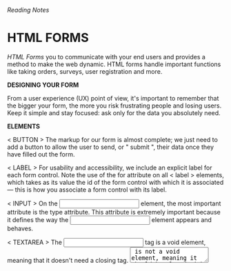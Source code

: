 *Reading Notes*

# HTML FORMS

*HTML Forms* you to communicate with your end users and provides a method to make the web dynamic. HTML forms handle important functions like taking orders, surveys, user registration and more.

**DESIGNING YOUR FORM**

From a user experience (UX) point of view, it's important to remember that the bigger your form, the more you risk frustrating people and losing users. Keep it simple and stay focused: ask only for the data you absolutely need.

**ELEMENTS**

< BUTTON > 
The markup for our form is almost complete; we just need to add a button to allow the user to send, or " submit ", their data once they have filled out the form. 

< LABEL >
For usability and accessibility, we include an explicit label for each form control. Note the use of the for attribute on all < label > elements, which takes as its value the id of the form control with which it is associated — this is how you associate a form control with its label.

< INPUT >
On the <input> element, the most important attribute is the type attribute. This attribute is extremely important because it defines the way the <input> element appears and behaves. 

< TEXTAREA >
The <input> tag is a void element, meaning that it doesn't need a closing tag. <textarea> is not a void element, meaning it should be closed with the proper ending tag. This has an impact on a specific feature of forms: the way you define the default value. To define the default value of an <input> element you have to use the value attribute like this:

< input type = " text " value = " by default this element is filled with this text " / >
  
< FORM >
All forms start with a < form > element. It's a container element like a < section > or < footer > element, but specifically for containing forms; it also supports some specific attributes to configure the way the form behaves
  
**addEventListener()**

Two parameters: the name of the event we want to register this handler for, and the code that comprises the handler function we want to run in response to it.
  
**EVENT**
  
Inside an event handler function, you'll see a parameter specified with a name such as event, evt, or e. This is called the event object, and it is automatically passed to event handlers to provide extra features and information.
  
## THINGS I WANT TO KNOW
-_-
GIThub doesnt like < > spaced together
  
  
